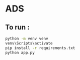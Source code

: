 # ADS  
## To run :  
```bash
python -m venv venv
venv\Scripts\activate
pip install -r requirements.txt
python app.py
```
